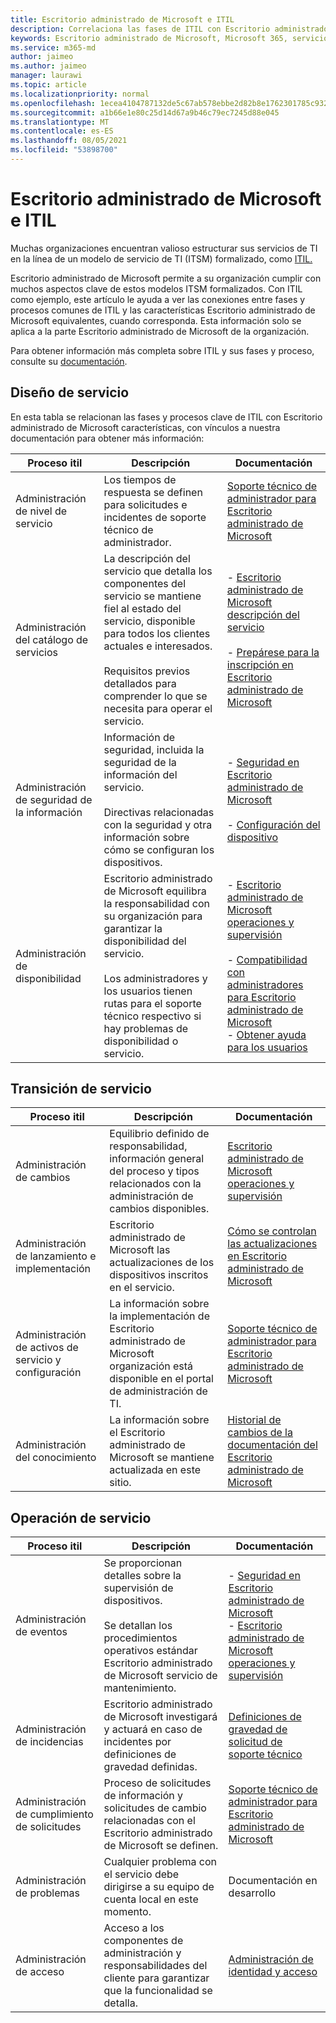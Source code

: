 ```yaml
---
title: Escritorio administrado de Microsoft e ITIL
description: Correlaciona las fases de ITIL con Escritorio administrado de Microsoft información y artículos
keywords: Escritorio administrado de Microsoft, Microsoft 365, servicio, documentación, ITISM
ms.service: m365-md
author: jaimeo
ms.author: jaimeo
manager: laurawi
ms.topic: article
ms.localizationpriority: normal
ms.openlocfilehash: 1ecea4104787132de5c67ab578ebbe2d82b8e1762301785c9328bbcee761144f
ms.sourcegitcommit: a1b66e1e80c25d14d67a9b46c79ec7245d88e045
ms.translationtype: MT
ms.contentlocale: es-ES
ms.lasthandoff: 08/05/2021
ms.locfileid: "53898700"
---
```

# <a name="microsoft-managed-desktop-and-itil"></a>Escritorio administrado de Microsoft e ITIL

Muchas organizaciones encuentran valioso estructurar sus servicios de TI en la línea de un modelo de servicio de TI (ITSM) formalizado, como [ITIL.](https://www.axelos.com/best-practice-solutions/itil) 

Escritorio administrado de Microsoft permite a su organización cumplir con muchos aspectos clave de estos modelos ITSM formalizados. Con ITIL como ejemplo, este artículo le ayuda a ver las conexiones entre fases y procesos comunes de ITIL y las características Escritorio administrado de Microsoft equivalentes, cuando corresponda. Esta información solo se aplica a la parte Escritorio administrado de Microsoft de la organización.

Para obtener información más completa sobre ITIL y sus fases y proceso, consulte su [documentación](https://www.axelos.com/best-practice-solutions/itil).


## <a name="service-design"></a>Diseño de servicio

En esta tabla se relacionan las fases y procesos clave de ITIL con Escritorio administrado de Microsoft características, con vínculos a nuestra documentación para obtener más información:



|Proceso itil |Descripción  |Documentación |
|---------|---------|---------|
|Administración de nivel de servicio     | Los tiempos de respuesta se definen para solicitudes e incidentes de soporte técnico de administrador.  |  [Soporte técnico de administrador para Escritorio administrado de Microsoft](working-with-managed-desktop/admin-support.md)  |
|Administración del catálogo de servicios     | La descripción del servicio que detalla los componentes del servicio se mantiene fiel al estado del servicio, disponible para todos los clientes actuales e interesados.<br><br>Requisitos previos detallados para comprender lo que se necesita para operar el servicio.  | - [Escritorio administrado de Microsoft descripción del servicio](service-description/index.md)<br><br>- [Prepárese para la inscripción en Escritorio administrado de Microsoft](get-ready/index.md)  |
|Administración de seguridad de la información     | Información de seguridad, incluida la seguridad de la información del servicio.<br><br> Directivas relacionadas con la seguridad y otra información sobre cómo se configuran los dispositivos.   | - [Seguridad en Escritorio administrado de Microsoft](service-description/security.md)<br><br>- [Configuración del dispositivo](service-description/device-policies.md)  |
|Administración de disponibilidad     |  Escritorio administrado de Microsoft equilibra la responsabilidad con su organización para garantizar la disponibilidad del servicio.<br><br>Los administradores y los usuarios tienen rutas para el soporte técnico respectivo si hay problemas de disponibilidad o servicio. | - [Escritorio administrado de Microsoft operaciones y supervisión](service-description/operations-and-monitoring.md)<br><br>- [Compatibilidad con administradores para Escritorio administrado de Microsoft](working-with-managed-desktop/admin-support.md)<br>- [Obtener ayuda para los usuarios](working-with-managed-desktop/end-user-support.md)  |



## <a name="service-transition"></a>Transición de servicio


|Proceso itil |Descripción  |Documentación |
|---------|---------|---------|
|Administración de cambios     | Equilibrio definido de responsabilidad, información general del proceso y tipos relacionados con la administración de cambios disponibles.  | [Escritorio administrado de Microsoft operaciones y supervisión](service-description/operations-and-monitoring.md#change-management) |
|Administración de lanzamiento e implementación     |  Escritorio administrado de Microsoft las actualizaciones de los dispositivos inscritos en el servicio.  | [Cómo se controlan las actualizaciones en Escritorio administrado de Microsoft](service-description/updates.md)        |
|Administración de activos de servicio y configuración     | La información sobre la implementación de Escritorio administrado de Microsoft organización está disponible en el portal de administración de TI.  | [Soporte técnico de administrador para Escritorio administrado de Microsoft](working-with-managed-desktop/admin-support.md) |
|Administración del conocimiento     | La información sobre el Escritorio administrado de Microsoft se mantiene actualizada en este sitio.   | [Historial de cambios de la documentación del Escritorio administrado de Microsoft](change-history-managed-desktop.md)        |



## <a name="service-operation"></a>Operación de servicio


|Proceso itil |Descripción  |Documentación  |
|---------|---------|---------|
|Administración de eventos     |  Se proporcionan detalles sobre la supervisión de dispositivos.<br><br>Se detallan los procedimientos operativos estándar Escritorio administrado de Microsoft servicio de mantenimiento. |  - [Seguridad en Escritorio administrado de Microsoft](service-description/security.md)<br>- [Escritorio administrado de Microsoft operaciones y supervisión](service-description/operations-and-monitoring.md)       |
|Administración de incidencias  | Escritorio administrado de Microsoft investigará y actuará en caso de incidentes por definiciones de gravedad definidas.  |  [Definiciones de gravedad de solicitud de soporte técnico](working-with-managed-desktop/admin-support.md#support-request-severity-definitions)       |
|Administración de cumplimiento de solicitudes     |  Proceso de solicitudes de información y solicitudes de cambio relacionadas con el Escritorio administrado de Microsoft se definen.         |[Soporte técnico de administrador para Escritorio administrado de Microsoft](working-with-managed-desktop/admin-support.md)         |
|Administración de problemas     | Cualquier problema con el servicio debe dirigirse a su equipo de cuenta local en este momento. | Documentación en desarrollo |
|Administración de acceso     | Acceso a los componentes de administración y responsabilidades del cliente para garantizar que la funcionalidad se detalla.  | [Administración de identidad y acceso](service-description/security.md#identity-and-access-management)        |
